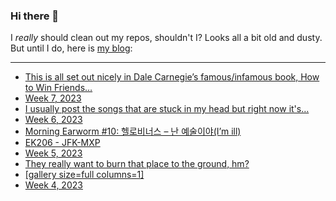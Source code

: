 ### Hi there 👋

I _really_ should clean out my repos, shouldn't I? Looks all a bit old and dusty. But until I do, here is [my blog](https://lostfocus.de/):

--- 

<!-- POST-LIST:START -->
- [This is all set out nicely in Dale Carnegie’s famous/infamous book, How to Win Friends…](https://lostfocus.de/2023/02/23/231257/)
- [Week 7, 2023](https://lostfocus.de/2023/02/19/week-7-2023/)
- [I usually post the songs that are stuck in my head but right now it&#39;s…](https://lostfocus.de/2023/02/13/231246/)
- [Week 6, 2023](https://lostfocus.de/2023/02/12/week-6-2023/)
- [Morning Earworm #10: 헬로비너스 – 난 예술이야&lpar;I’m ill&rpar;](https://lostfocus.de/2023/02/11/morning-earworm-10-%ed%97%ac%eb%a1%9c%eb%b9%84%eb%84%88%ec%8a%a4-%eb%82%9c-%ec%98%88%ec%88%a0%ec%9d%b4%ec%95%bcim-ill/)
- [EK206 - JFK-MXP](https://lostfocus.de/2023/02/10/231232/)
- [Week 5, 2023](https://lostfocus.de/2023/02/05/week-5-2023/)
- [They really want to burn that place to the ground, hm?](https://lostfocus.de/2023/02/02/231220/)
- [[gallery size=full columns=1]](https://lostfocus.de/2023/01/31/231215/)
- [Week 4, 2023](https://lostfocus.de/2023/01/29/week-4-2023/)
<!-- POST-LIST:END -->

<!--
**lostfocus/lostfocus** is a ✨ _special_ ✨ repository because its `README.md` (this file) appears on your GitHub profile.

Here are some ideas to get you started:

- 🔭 I’m currently working on ...
- 🌱 I’m currently learning ...
- 👯 I’m looking to collaborate on ...
- 🤔 I’m looking for help with ...
- 💬 Ask me about ...
- 📫 How to reach me: ...
- 😄 Pronouns: ...
- ⚡ Fun fact: ...
-->
